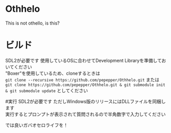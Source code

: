 # Othhelo
This is not othello, is this?

# ビルド
SDL2が必要です 使用しているOSに合わせてDevelopment Libraryを準備しておいてください  
"Boxer"を使用しているため、cloneするときは  
`git clone --recursive https://github.com/pepepper/Othhelo.git`
または  
`git clone https://github.com/pepepper/Othhelo.git & git submodule init & git submodule update`
としてください  

#実行
SDL2が必要です ただしWindows版のリリースにはDLLファイルを同梱します  
実行するとプロンプトが表示されて質問されるので半角数字で入力してください  
  
では良いガバオセロライフを！